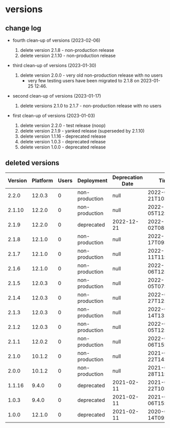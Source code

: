 # versions

## change log

* fourth clean-up of versions (2023-02-06)
  1. delete version 2.1.8 - non-production release
  2. delete version 2.1.10 - non-production release

* third clean-up of versions (2023-01-30)
  1. delete version 2.0.0 - very old non-production release with no users
     * very few testing users have been migrated to 2.1.8 on 2023-01-25 12:46.

* second clean-up of versions (2023-01-17)
  1. delete versions 2.1.0 to 2.1.7 - non-production release with no users

* first clean-up of versions (2023-01-03)
  1. delete version 2.2.0 - test release (noop)
  2. delete version 2.1.9 - yanked release (superseded by 2.1.10)
  3. delete version 1.1.16 - deprecated release
  4. delete version 1.0.3 - deprecated release
  5. delete version 1.0.0 - deprecated release

## deleted versions

| Version | Platform | Users | Deployment     | Deprecation Date | Timestamp                 |
|---------|----------|-------|----------------|------------------|---------------------------|
| 2.2.0   | 12.0.3   | 0     | non-production | null             | 2022-09-21T10:28:21+00:00 |
| 2.1.10  | 12.2.0   | 0     | non-production | null             | 2022-12-05T12:53:11+00:00 |
| 2.1.9   | 12.2.0   | 0     | deprecated     | 2022-12-21       | 2022-11-02T08:03:04+00:00 |
| 2.1.8   | 12.1.0   | 0     | non-production | null             | 2022-10-17T09:27:15+00:00 |
| 2.1.7   | 12.1.0   | 0     | non-production | null             | 2022-10-11T11:30:45+00:00 |
| 2.1.6   | 12.1.0   | 0     | non-production | null             | 2022-10-06T12:05:47+00:00 |
| 2.1.5   | 12.0.3   | 0     | non-production | null             | 2022-10-05T07:30:00+00:00 |
| 2.1.4   | 12.0.3   | 0     | non-production | null             | 2022-09-27T12:42:17+00:00 |
| 2.1.3   | 12.0.3   | 0     | non-production | null             | 2022-09-14T13:31:16+00:00 |
| 2.1.2   | 12.0.3   | 0     | non-production | null             | 2022-09-05T12:27:33+00:00 |
| 2.1.1   | 12.0.2   | 0     | non-production | null             | 2022-04-06T15:02:44+00:00 |
| 2.1.0   | 10.1.2   | 0     | non-production | null             | 2021-04-22T14:31:25+00:00 |
| 2.0.0   | 10.1.2   | 0     | non-production | null             | 2021-01-28T11:19:42+00:00 |
| 1.1.16  | 9.4.0    | 0     | deprecated     | 2021-02-11       | 2021-01-22T10:51:24+00:00 |
| 1.0.3   | 9.4.0    | 0     | deprecated     | 2021-02-11       | 2021-01-06T15:08:31+00:00 |
| 1.0.0   | 12.1.0   | 0     | deprecated     | 2021-02-11       | 2020-07-14T09:15:41+00:00 |

